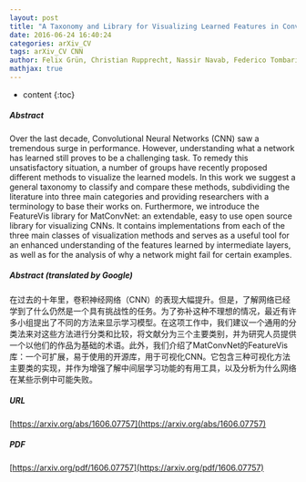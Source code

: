 ```yaml
---
layout: post
title: "A Taxonomy and Library for Visualizing Learned Features in Convolutional Neural Networks"
date: 2016-06-24 16:40:24
categories: arXiv_CV
tags: arXiv_CV CNN
author: Felix Grün, Christian Rupprecht, Nassir Navab, Federico Tombari
mathjax: true
---
```


* content
{:toc}

##### Abstract
Over the last decade, Convolutional Neural Networks (CNN) saw a tremendous surge in performance. However, understanding what a network has learned still proves to be a challenging task. To remedy this unsatisfactory situation, a number of groups have recently proposed different methods to visualize the learned models. In this work we suggest a general taxonomy to classify and compare these methods, subdividing the literature into three main categories and providing researchers with a terminology to base their works on. Furthermore, we introduce the FeatureVis library for MatConvNet: an extendable, easy to use open source library for visualizing CNNs. It contains implementations from each of the three main classes of visualization methods and serves as a useful tool for an enhanced understanding of the features learned by intermediate layers, as well as for the analysis of why a network might fail for certain examples.

##### Abstract (translated by Google)
在过去的十年里，卷积神经网络（CNN）的表现大幅提升。但是，了解网络已经学到了什么仍然是一个具有挑战性的任务。为了弥补这种不理想的情况，最近有许多小组提出了不同的方法来显示学习模型。在这项工作中，我们建议一个通用的分类法来对这些方法进行分类和比较，将文献分为三个主要类别，并为研究人员提供一个以他们的作品为基础的术语。此外，我们介绍了MatConvNet的FeatureVis库：一个可扩展，易于使用的开源库，用于可视化CNN。它包含三种可视化方法主要类的实现，并作为增强了解中间层学习功能的有用工具，以及分析为什么网络在某些示例中可能失败。

##### URL
[https://arxiv.org/abs/1606.07757](https://arxiv.org/abs/1606.07757)

##### PDF
[https://arxiv.org/pdf/1606.07757](https://arxiv.org/pdf/1606.07757)

